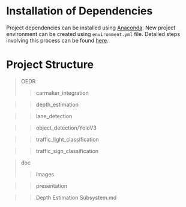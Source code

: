 # Installation of Dependencies
Project dependencies can be installed using <a href="https://anaconda.org/">Anaconda</a>. New project environment can be created using ```environment.yml``` file. 
Detailed steps involving this process can be found 
<a href="https://docs.conda.io/projects/conda/en/latest/user-guide/tasks/manage-environments.html#creating-an-environment-from-an-environment-yml-file">here</a>.
# Project Structure
>OEDR
>>carmaker_integration

>>depth_estimation

>>lane_detection

>>object_detection/YoloV3

>>traffic_light_classification

>>traffic_sign_classification

>doc
>>images

>>presentation

>>Depth Estimation Subsystem.md
